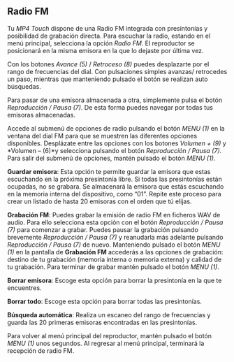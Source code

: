 ## Radio FM

Tu *MP4 Touch* dispone de una Radio FM integrada con presintonías y posibilidad de grabación directa. Para escuchar la radio, estando en el menú principal, selecciona la opción *Radio FM*. El reproductor se posicionará en la misma emisora en la que lo dejaste por última vez.

Con los botones *Avance (5)* / *Retroceso (8)* puedes desplazarte por el rango de frecuencias del dial. Con pulsaciones simples avanzas/ retrocedes un paso, mientras que manteniendo pulsado el botón se realizan auto búsquedas. 

Para pasar de una emisora almacenada a otra, simplemente pulsa el botón *Reproducción / Pausa (7)*. De esta forma puedes navegar por todas tus emisoras almacenadas.


Accede al submenú de opciones de radio pulsando el botón *MENU (1)* en la ventana del dial FM para que se muestren las diferentes opciones disponibles. Desplázate entre las opciones con los botones *Volumen + (9)* y *Volumen – (6)*y selecciona pulsando el botón *Reproducción / Pausa (7)*. Para salir del submenú de opciones, mantén pulsado el botón *MENU (1)*.

**Guardar emisora**: Esta opción te permite guardar la emisora que estas escuchando en la próxima presintonía libre. Si todas las presintonías están ocupadas, no se grabara. Se almacenará la emisora que estás escuchando en la memoria interna del dispositivo, como “01”. Repite este proceso para crear un listado de hasta 20 emisoras con el orden que tú elijas.

**Grabación FM**: Puedes grabar la emisión de radio FM en ficheros WAV de audio.
Para ello selecciona esta opción con el botón *Reproducción / Pausa (7)* para comenzar a grabar. Puedes pausar la grabación pulsando brevemente *Reproducción / Pausa (7)* y reanudarla más adelante pulsando *Reproducción / Pausa (7)* de nuevo. Manteniendo pulsado el botón *MENU (1)* en la pantalla de **Grabación FM** accederás a las opciones de grabación: destino de tu grabación (memoria interna o memoria externa) y calidad de tu grabación. Para terminar de grabar mantén pulsado el botón *MENU (1)*.

**Borrar emisora**: Escoge esta opción para borrar la presintonía en la que te encuentres.

**Borrar todo**: Escoge esta opción para borrar todas las presintonías.

**Búsqueda automática**: Realiza un escaneo del rango de frecuencias y guarda las
20 primeras emisoras encontradas en las presintonías.

Para volver al menú principal del reproductor, mantén pulsado el botón *MENU (1)* unos segundos. Al regresar al menú principal, terminará la recepción de radio FM.

